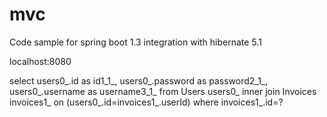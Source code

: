 # mvc
Code sample for spring boot 1.3 integration with hibernate 5.1

localhost:8080

select 
users0_.id as id1_1_, users0_.password as password2_1_, users0_.username as username3_1_ 
from Users users0_ 
inner join Invoices invoices1_ 
on (users0_.id=invoices1_.userId) 
where invoices1_.id=?
